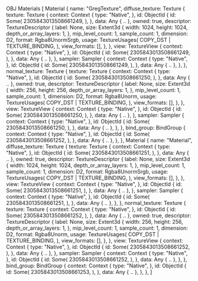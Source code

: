 OBJ Materials [
    Material {
        name: "GregTexture",
        diffuse_texture: Texture {
            texture: Texture {
                context: Context {
                    type: "Native",
                },
                id: ObjectId {
                    id: Some(
                        2305843013508661249,
                    ),
                },
                data: Any { .. },
                owned: true,
                descriptor: TextureDescriptor {
                    label: None,
                    size: Extent3d {
                        width: 1024,
                        height: 1024,
                        depth_or_array_layers: 1,
                    },
                    mip_level_count: 1,
                    sample_count: 1,
                    dimension: D2,
                    format: Rgba8UnormSrgb,
                    usage: TextureUsages(
                        COPY_DST | TEXTURE_BINDING,
                    ),
                    view_formats: [],
                },
            },
            view: TextureView {
                context: Context {
                    type: "Native",
                },
                id: ObjectId {
                    id: Some(
                        2305843013508661249,
                    ),
                },
                data: Any { .. },
            },
            sampler: Sampler {
                context: Context {
                    type: "Native",
                },
                id: ObjectId {
                    id: Some(
                        2305843013508661249,
                    ),
                },
                data: Any { .. },
            },
        },
        normal_texture: Texture {
            texture: Texture {
                context: Context {
                    type: "Native",
                },
                id: ObjectId {
                    id: Some(
                        2305843013508661250,
                    ),
                },
                data: Any { .. },
                owned: true,
                descriptor: TextureDescriptor {
                    label: None,
                    size: Extent3d {
                        width: 256,
                        height: 256,
                        depth_or_array_layers: 1,
                    },
                    mip_level_count: 1,
                    sample_count: 1,
                    dimension: D2,
                    format: Rgba8Unorm,
                    usage: TextureUsages(
                        COPY_DST | TEXTURE_BINDING,
                    ),
                    view_formats: [],
                },
            },
            view: TextureView {
                context: Context {
                    type: "Native",
                },
                id: ObjectId {
                    id: Some(
                        2305843013508661250,
                    ),
                },
                data: Any { .. },
            },
            sampler: Sampler {
                context: Context {
                    type: "Native",
                },
                id: ObjectId {
                    id: Some(
                        2305843013508661250,
                    ),
                },
                data: Any { .. },
            },
        },
        bind_group: BindGroup {
            context: Context {
                type: "Native",
            },
            id: ObjectId {
                id: Some(
                    2305843013508661252,
                ),
            },
            data: Any { .. },
        },
    },
    Material {
        name: "Material",
        diffuse_texture: Texture {
            texture: Texture {
                context: Context {
                    type: "Native",
                },
                id: ObjectId {
                    id: Some(
                        2305843013508661251,
                    ),
                },
                data: Any { .. },
                owned: true,
                descriptor: TextureDescriptor {
                    label: None,
                    size: Extent3d {
                        width: 1024,
                        height: 1024,
                        depth_or_array_layers: 1,
                    },
                    mip_level_count: 1,
                    sample_count: 1,
                    dimension: D2,
                    format: Rgba8UnormSrgb,
                    usage: TextureUsages(
                        COPY_DST | TEXTURE_BINDING,
                    ),
                    view_formats: [],
                },
            },
            view: TextureView {
                context: Context {
                    type: "Native",
                },
                id: ObjectId {
                    id: Some(
                        2305843013508661251,
                    ),
                },
                data: Any { .. },
            },
            sampler: Sampler {
                context: Context {
                    type: "Native",
                },
                id: ObjectId {
                    id: Some(
                        2305843013508661251,
                    ),
                },
                data: Any { .. },
            },
        },
        normal_texture: Texture {
            texture: Texture {
                context: Context {
                    type: "Native",
                },
                id: ObjectId {
                    id: Some(
                        2305843013508661252,
                    ),
                },
                data: Any { .. },
                owned: true,
                descriptor: TextureDescriptor {
                    label: None,
                    size: Extent3d {
                        width: 256,
                        height: 256,
                        depth_or_array_layers: 1,
                    },
                    mip_level_count: 1,
                    sample_count: 1,
                    dimension: D2,
                    format: Rgba8Unorm,
                    usage: TextureUsages(
                        COPY_DST | TEXTURE_BINDING,
                    ),
                    view_formats: [],
                },
            },
            view: TextureView {
                context: Context {
                    type: "Native",
                },
                id: ObjectId {
                    id: Some(
                        2305843013508661252,
                    ),
                },
                data: Any { .. },
            },
            sampler: Sampler {
                context: Context {
                    type: "Native",
                },
                id: ObjectId {
                    id: Some(
                        2305843013508661252,
                    ),
                },
                data: Any { .. },
            },
        },
        bind_group: BindGroup {
            context: Context {
                type: "Native",
            },
            id: ObjectId {
                id: Some(
                    2305843013508661253,
                ),
            },
            data: Any { .. },
        },
    },
]

